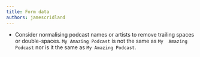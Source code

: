 ```yaml
---
title: Form data
authors: jamescridland
---
```


* Consider normalising podcast names or artists to remove trailing spaces or double-spaces. `My Amazing Podcast` is not the same as `My  Amazing Podcast` nor is it the same as `My Amazing Podcast`.
